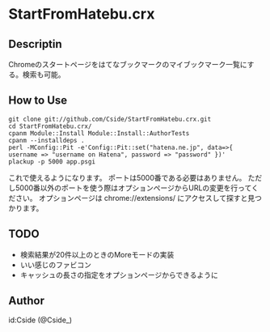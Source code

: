 StartFromHatebu.crx
===================

Descriptin
----------
Chromeのスタートページをはてなブックマークのマイブックマーク一覧にする。検索も可能。

How to Use
----------

    git clone git://github.com/Cside/StartFromHatebu.crx.git
    cd StartFromHatebu.crx/
    cpanm Module::Install Module::Install::AuthorTests
    cpanm --installdeps .
    perl -MConfig::Pit -e'Config::Pit::set("hatena.ne.jp", data=>{ username => "username on Hatena", password => "password" })'
    plackup -p 5000 app.psgi

これで使えるようになります。
ポートは5000番である必要はありません。
ただし5000番以外のポートを使う際はオプションページからURLの変更を行ってください。
オプションページは chrome://extensions/ にアクセスして探すと見つかります。

TODO
----
 * 検索結果が20件以上のときのMoreモードの実装
 * いい感じのファビコン
 * キャッシュの長さの指定をオプションページからできるように

Author
------
id:Cside (@Cside_)
